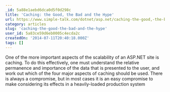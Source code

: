 ```yaml
---
_id: 5a88e1aebd6dca0d5f0d298c
title: 'Caching: the Good, the Bad and the Hype'
url: https://www.simple-talk.com/dotnet/asp.net/caching-the-good,-the-bad-and-the-hype/
category: articles
slug: 'caching-the-good-the-bad-and-the-hype'
user_id: 5a83ce59d6eb0005c4ecda2c
createdOn: '2014-07-11T20:40:18.000Z'
tags: []
---
```


One of the more important aspects of the scalability of an ASP.NET site is caching.  To do this effectively, one must understand the relative permanence and importance of the data that is presented to the user, and work out which of the four major aspects of caching should be used. There is always a compromise, but in most cases it is an easy compromise to make considering its effects in a heavily-loaded production system
